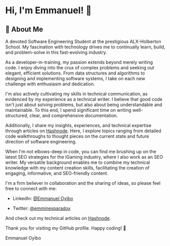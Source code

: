 
# Hi, I'm Emmanuel! 👋


## 🚀 About Me
A devoted Software Engineering Student at the prestigious ALX-Holberton School. My fascination with technology drives me to continually learn, build, and problem-solve in this fast-evolving industry.

As a developer-in-training, my passion extends beyond merely writing code. I enjoy diving into the crux of complex problems and seeking out elegant, efficient solutions. From data structures and algorithms to designing and implementing software systems, I take on each new challenge with enthusiasm and dedication.

I'm also actively cultivating my skills in technical communication, as evidenced by my experience as a technical writer. I believe that good code isn't just about solving problems, but also about being understandable and maintainable. To this end, I spend significant time on writing well-structured, clear, and comprehensive documentation.

Additionally, I share my insights, experiences, and technical expertise through articles on [Hashnode](https://emminex.hashnode.dev/). Here, I explore topics ranging from detailed code walkthroughs to thought pieces on the current state and future direction of software engineering.

When I'm not elbows-deep in code, you can find me brushing up on the latest SEO strategies for the iGaming industry, where I also work as an SEO writer. My versatile background enables me to combine my technical knowledge with my content creation skills, facilitating the creation of engaging, informative, and SEO-friendly content.

I'm a firm believer in collaboration and the sharing of ideas, so please feel free to connect with me:

- LinkedIn: [@Emmanuel Oyibo](https://www.linkedin.com/in/emmanueloyibo2394/)

- Twitter: [@emminexparadox](https://twitter.com/emminexparadox)

And check out my technical articles on [Hashnode](https://emminex.hashnode.dev/).

Thank you for visiting my GitHub profile. Happy coding! 🚀

Emmanuel Oyibo






